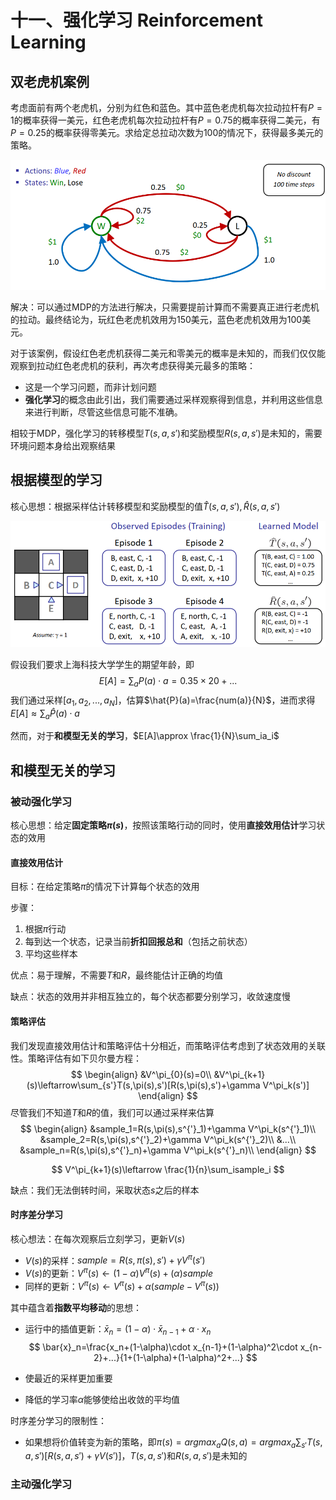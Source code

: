 # 十一、强化学习 Reinforcement Learning

## 双老虎机案例

考虑面前有两个老虎机，分别为红色和蓝色。其中蓝色老虎机每次拉动拉杆有$P=1$的概率获得一美元，红色老虎机每次拉动拉杆有$P=0.75$的概率获得二美元，有$P=0.25$的概率获得零美元。求给定总拉动次数为$100$的情况下，获得最多美元的策略。

![双老虎机](./data/双老虎机.png)

解决：可以通过MDP的方法进行解决，只需要提前计算而不需要真正进行老虎机的拉动。最终结论为，玩红色老虎机效用为$150$美元，蓝色老虎机效用为$100$美元。

对于该案例，假设红色老虎机获得二美元和零美元的概率是未知的，而我们仅仅能观察到拉动红色老虎机的获利，再次考虑获得美元最多的策略：

- 这是一个学习问题，而非计划问题
- **强化学习**的概念由此引出，我们需要通过采样观察得到信息，并利用这些信息来进行判断，尽管这些信息可能不准确。

相较于MDP，强化学习的转移模型$T(s,a,s')$和奖励模型$R(s,a,s')$是未知的，需要环境问题本身给出观察结果

## 根据模型的学习

核心思想：根据采样估计转移模型和奖励模型的值$\hat{T}(s,a,s'),\hat{R}(s,a,s')$

![根据模型的学习](./data/根据模型的学习.png)

假设我们要求上海科技大学学生的期望年龄，即
$$
E[A]=\sum_aP(a)\cdot a=0.35\times 20 +...
$$
我们通过采样$[a_1,a_2,...,a_N]$，估算$\hat{P}(a)=\frac{num(a)}{N}$，进而求得$E[A]\approx\sum_a\hat{P}(a)\cdot a$

然而，对于**和模型无关的学习**，$E[A]\approx \frac{1}{N}\sum_ia_i$

## 和模型无关的学习

### 被动强化学习

核心思想：给定**固定策略$\pi(s)$**，按照该策略行动的同时，使用**直接效用估计**学习状态的效用

#### 直接效用估计

目标：在给定策略$\pi$的情况下计算每个状态的效用

步骤：

1. 根据$\pi$行动
2. 每到达一个状态，记录当前**折扣回报总和**（包括之前状态）
3. 平均这些样本

优点：易于理解，不需要$T$和$R$，最终能估计正确的均值

缺点：状态的效用并非相互独立的，每个状态都要分别学习，收敛速度慢

#### 策略评估

我们发现直接效用估计和策略评估十分相近，而策略评估考虑到了状态效用的关联性。策略评估有如下贝尔曼方程：
$$
\begin{align}
&V^\pi_{0}(s)=0\\
&V^\pi_{k+1}(s)\leftarrow\sum_{s'}T(s,\pi(s),s')[R(s,\pi(s),s')+\gamma V^\pi_k(s')]
\end{align}
$$
尽管我们不知道$T$和$R$的值，我们可以通过采样来估算
$$
\begin{align}
&sample_1=R(s,\pi(s),s^{'}_1)+\gamma V^\pi_k(s^{'}_1)\\
&sample_2=R(s,\pi(s),s^{'}_2)+\gamma V^\pi_k(s^{'}_2)\\
&...\\
&sample_n=R(s,\pi(s),s^{'}_n)+\gamma V^\pi_k(s^{'}_n)\\
\end{align}
$$

$$
V^\pi_{k+1}(s)\leftarrow \frac{1}{n}\sum_isample_i
$$

缺点：我们无法倒转时间，采取状态$s$之后的样本

#### 时序差分学习

核心想法：在每次观察后立刻学习，更新$V(s)$

- $V(s)$的采样：$sample=R(s,\pi(s),s')+\gamma V^\pi(s')$
- $V(s)$的更新：$V^\pi(s)\leftarrow (1-\alpha)V^\pi(s)+(\alpha) sample$
- 同样的更新：$V^\pi(s)\leftarrow V^\pi(s)+\alpha(sample-V^\pi(s))$

其中蕴含着**指数平均移动**的思想：

- 运行中的插值更新：$\bar{x}_n=(1-\alpha)\cdot \bar{x}_{n-1}+\alpha \cdot x_n$
  $$
  \bar{x}_n=\frac{x_n+(1-\alpha)\cdot x_{n-1}+(1-\alpha)^2\cdot x_{n-2}+...}{1+(1-\alpha)+(1-\alpha)^2+...}
  $$

- 使最近的采样更加重要
- 降低的学习率$\alpha$能够使给出收敛的平均值

时序差分学习的限制性：

- 如果想将价值转变为新的策略，即$\pi(s)=argmax_aQ(s,a)=argmax_a\sum_{s'}T(s,a,s')[R(s,a,s')+\gamma V(s')]$，$T(s,a,s')$和$R(s,a,s')$是未知的

### 主动强化学习

